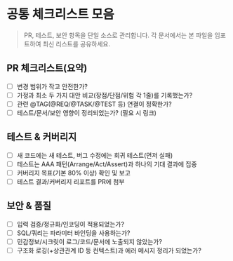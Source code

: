 # 공통 체크리스트 모음

> PR, 테스트, 보안 항목을 단일 소스로 관리합니다. 각 문서에서는 본 파일을 임포트하여 최신 리스트를 공유하세요.

## PR 체크리스트(요약)
- [ ] 변경 범위가 작고 안전한가?
- [ ] 가정과 최소 두 가지 대안 비교(장점/단점/위험 각 1줄)를 기록했는가?
- [ ] 관련 @TAG(@REQ/@TASK/@TEST 등) 연결이 정확한가?
- [ ] 테스트/문서/보안 영향이 정리되었는가? (필요 시 링크)

## 테스트 & 커버리지
- [ ] 새 코드에는 새 테스트, 버그 수정에는 회귀 테스트(먼저 실패)
- [ ] 테스트는 AAA 패턴(Arrange/Act/Assert)과 하나의 기대 결과에 집중
- [ ] 커버리지 목표(기본 80% 이상) 확인 및 보고
- [ ] 테스트 결과/커버리지 리포트를 PR에 첨부

## 보안 & 품질
- [ ] 입력 검증/정규화/인코딩이 적용되었는가?
- [ ] SQL/쿼리는 파라미터 바인딩을 사용하는가?
- [ ] 민감정보/시크릿이 로그/코드/문서에 노출되지 않았는가?
- [ ] 구조화 로깅(+상관관계 ID 등 컨텍스트)과 에러 메시지 정리가 되었는가?
